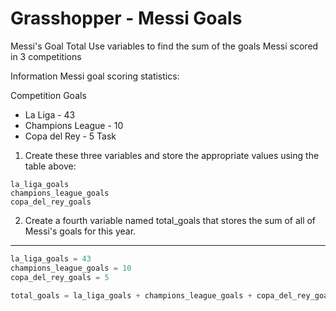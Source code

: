# Grasshopper - Messi Goals

Messi's Goal Total
Use variables to find the sum of the goals Messi scored in 3 competitions

Information
Messi goal scoring statistics:

Competition	Goals
* La Liga	- 43
* Champions League	- 10
* Copa del Rey	- 5
Task
1. Create these three variables and store the appropriate values using the table above:
```
la_liga_goals
champions_league_goals
copa_del_rey_goals
```
2. Create a fourth variable named total_goals that stores the sum of all of Messi's goals for this year.

---

```py
la_liga_goals = 43
champions_league_goals = 10
copa_del_rey_goals = 5

total_goals = la_liga_goals + champions_league_goals + copa_del_rey_goals
```
